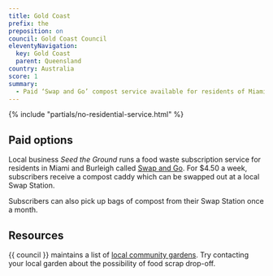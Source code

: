 ```yaml
---
title: Gold Coast
prefix: the
preposition: on
council: Gold Coast Council
eleventyNavigation:
  key: Gold Coast
  parent: Queensland
country: Australia
score: 1
summary:
  - Paid ‘Swap and Go’ compost service available for residents of Miami and Burleigh
---
```


{% include "partials/no-residential-service.html" %}

## Paid options

Local business _Seed the Ground_ runs a food waste subscription service for residents in Miami and Burleigh called [Swap and Go](https://www.seedtheground.com.au/swap-and-go). For $4.50 a week, subscribers receive a compost caddy which can be swapped out at a local Swap Station.

Subscribers can also pick up bags of compost from their Swap Station once a month.

## Resources

{{ council }} maintains a list of [local community gardens](https://www.goldcoast.qld.gov.au/Things-to-do/Parks-gardens-reserves/Community-gardens). Try contacting your local garden about the possibility of food scrap drop-off.
